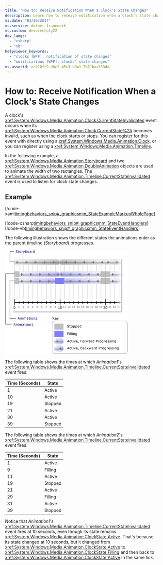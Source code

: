 ```yaml
---
title: "How to: Receive Notification When a Clock's State Changes"
description: Learn how to receive notification when a Clock's state changes.
ms.date: "03/30/2017"
ms.service: dotnet-framework
ms.custom: devdivchpfy22
dev_langs:
  - "csharp"
  - "vb"
helpviewer_keywords:
  - "clocks [WPF], notification of state changes"
  - "notifications [WPF], clocks' state changes"
ms.assetid: ecb10fc9-d0c2-45c3-b0a1-7b11baa733da
---
```

# How to: Receive Notification When a Clock's State Changes

A clock's <xref:System.Windows.Media.Animation.Clock.CurrentStateInvalidated> event occurs when its <xref:System.Windows.Media.Animation.Clock.CurrentState%2A> becomes invalid, such as when the clock starts or stops. You can register for this event with directly using a <xref:System.Windows.Media.Animation.Clock>, or you can register using a <xref:System.Windows.Media.Animation.Timeline>.

In the following example, a <xref:System.Windows.Media.Animation.Storyboard> and two <xref:System.Windows.Media.Animation.DoubleAnimation> objects are used to animate the width of two rectangles. The <xref:System.Windows.Media.Animation.Timeline.CurrentStateInvalidated> event is used to listen for clock state changes.

## Example

[!code-xaml[timingbehaviors_snip#_graphicsmm_StateExampleMarkupWholePage](~/samples/snippets/csharp/VS_Snippets_Wpf/timingbehaviors_snip/CSharp/StateExample.xaml#_graphicsmm_stateexamplemarkupwholepage)]

[!code-csharp[timingbehaviors_snip#_graphicsmm_StateEventHandlers](~/samples/snippets/csharp/VS_Snippets_Wpf/timingbehaviors_snip/CSharp/StateExample.xaml.cs#_graphicsmm_stateeventhandlers)]
[!code-vb[timingbehaviors_snip#_graphicsmm_StateEventHandlers](~/samples/snippets/visualbasic/VS_Snippets_Wpf/timingbehaviors_snip/visualbasic/stateexample.xaml.vb#_graphicsmm_stateeventhandlers)]

The following illustration shows the different states the animations enter as the parent timeline (*Storyboard*) progresses.

![Clock states for a Storyboard with two animations](./media/graphicsmm-3timelines.png "graphicsmm_3timelines")

The following table shows the times at which *Animation1*'s <xref:System.Windows.Media.Animation.Timeline.CurrentStateInvalidated> event fires:

| Time (Seconds) | State |
|----------------|-------|
|1|Active|
|10|Active|
|19|Stopped|
|21|Active|
|30|Active|
|39|Stopped|

The following table shows the times at which *Animation2*'s <xref:System.Windows.Media.Animation.Timeline.CurrentStateInvalidated> event fires:

| Time (Seconds) | State |
|----------------|-------|
|1|Active|
|9|Filling|
|11|Active|
|19|Stopped|
|21|Active|
|29|Filling|
|31|Active|
|39|Stopped|

Notice that *Animation1*'s  <xref:System.Windows.Media.Animation.Timeline.CurrentStateInvalidated> event fires at 10 seconds, even though its state remains <xref:System.Windows.Media.Animation.ClockState.Active>. That's because its state changed at 10 seconds, but it changed from <xref:System.Windows.Media.Animation.ClockState.Active> to <xref:System.Windows.Media.Animation.ClockState.Filling> and then back to <xref:System.Windows.Media.Animation.ClockState.Active> in the same tick.
